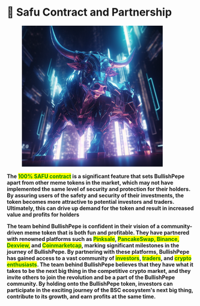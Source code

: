 # 🤝 Safu Contract and Partnership

<figure><img src=".gitbook/assets/Jasetheace_metallic_but_realistically_rendered_mechanical_crypt_3e87c2d8-24d9-4671-a83e-0fbae91e744b.png" alt="" width="375"><figcaption></figcaption></figure>

**The **<mark style="color:green;">**100% SAFU contract**</mark>** is a significant feature that sets BullishPepe apart from other meme tokens in the market, which may not have implemented the same level of security and protection for their holders. By assuring users of the safety and security of their investments, the token becomes more attractive to potential investors and traders. Ultimately, this can drive up demand for the token and result in increased value and profits for holders**



**The team behind BullishPepe is confident in their vision of a community-driven meme token that is both fun and profitable. They have partnered with renowned platforms such as **<mark style="color:green;">**Pinksale**</mark>**, **<mark style="color:green;">**PancakeSwap, Binance, Dexview,**</mark>** and **<mark style="color:green;">**Coinmarketcap**</mark>**, marking significant milestones in the journey of BullishPepe. By partnering with these platforms, BullishPepe has gained access to a vast community of **<mark style="color:green;">**investors**</mark>**, **<mark style="color:green;">**traders**</mark>**, and **<mark style="color:green;">**crypto enthusiasts**</mark>**. The team behind BullishPepe believes that they have what it takes to be the next big thing in the competitive crypto market, and they invite others to join the revolution and be a part of the BullishPepe community. By holding onto the BullishPepe token, investors can participate in the exciting journey of the BSC ecosystem's next big thing, contribute to its growth, and earn profits at the same time.**
